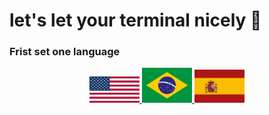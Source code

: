 # let's let your terminal nicely 🐧

### Frist set one language

<div align="center" id="flags"> 
<a href="language/EN.md">
<img width="80" heigth="80" src="imgs/USA.png">
</a>
<a href="language/BR.md">
<img width="80" heigth="80" src="imgs/Brasil.png">
</a>
<a href="language/ES.md">
<img width="80" heigth="80" src="imgs/Spain.png">
</a>
</div>
